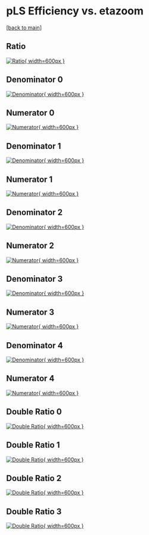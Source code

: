 # pLS Efficiency vs. etazoom

[[back to main](./)]



## Ratio

[![Ratio](../mtv/var/pLS_base_0_-1_eff_etazoom.png){ width=600px }](../mtv/var/pLS_base_0_-1_eff_etazoom.pdf)

## Denominator 0

[![Denominator](../mtv/den/pLS_base_0_-1_eff_etazoom_den0.png){ width=600px }](../mtv/den/pLS_base_0_-1_eff_etazoom_den0.pdf)

## Numerator 0

[![Numerator](../mtv/num/pLS_base_0_-1_eff_etazoom_num0.png){ width=600px }](../mtv/num/pLS_base_0_-1_eff_etazoom_num0.pdf)

## Denominator 1

[![Denominator](../mtv/den/pLS_base_0_-1_eff_etazoom_den1.png){ width=600px }](../mtv/den/pLS_base_0_-1_eff_etazoom_den1.pdf)

## Numerator 1

[![Numerator](../mtv/num/pLS_base_0_-1_eff_etazoom_num1.png){ width=600px }](../mtv/num/pLS_base_0_-1_eff_etazoom_num1.pdf)

## Denominator 2

[![Denominator](../mtv/den/pLS_base_0_-1_eff_etazoom_den2.png){ width=600px }](../mtv/den/pLS_base_0_-1_eff_etazoom_den2.pdf)

## Numerator 2

[![Numerator](../mtv/num/pLS_base_0_-1_eff_etazoom_num2.png){ width=600px }](../mtv/num/pLS_base_0_-1_eff_etazoom_num2.pdf)

## Denominator 3

[![Denominator](../mtv/den/pLS_base_0_-1_eff_etazoom_den3.png){ width=600px }](../mtv/den/pLS_base_0_-1_eff_etazoom_den3.pdf)

## Numerator 3

[![Numerator](../mtv/num/pLS_base_0_-1_eff_etazoom_num3.png){ width=600px }](../mtv/num/pLS_base_0_-1_eff_etazoom_num3.pdf)

## Denominator 4

[![Denominator](../mtv/den/pLS_base_0_-1_eff_etazoom_den4.png){ width=600px }](../mtv/den/pLS_base_0_-1_eff_etazoom_den4.pdf)

## Numerator 4

[![Numerator](../mtv/num/pLS_base_0_-1_eff_etazoom_num4.png){ width=600px }](../mtv/num/pLS_base_0_-1_eff_etazoom_num4.pdf)

## Double Ratio 0

[![Double Ratio](../mtv/ratio/pLS_base_0_-1_eff_etazoom_ratio0.png){ width=600px }](../mtv/ratio/pLS_base_0_-1_eff_etazoom_ratio0.pdf)

## Double Ratio 1

[![Double Ratio](../mtv/ratio/pLS_base_0_-1_eff_etazoom_ratio1.png){ width=600px }](../mtv/ratio/pLS_base_0_-1_eff_etazoom_ratio1.pdf)

## Double Ratio 2

[![Double Ratio](../mtv/ratio/pLS_base_0_-1_eff_etazoom_ratio2.png){ width=600px }](../mtv/ratio/pLS_base_0_-1_eff_etazoom_ratio2.pdf)

## Double Ratio 3

[![Double Ratio](../mtv/ratio/pLS_base_0_-1_eff_etazoom_ratio3.png){ width=600px }](../mtv/ratio/pLS_base_0_-1_eff_etazoom_ratio3.pdf)

